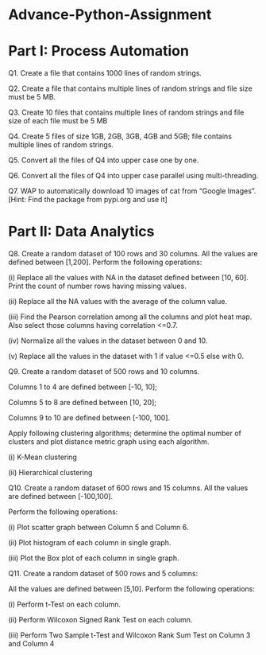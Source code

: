 # Advance-Python-Assignment
# Part I: Process Automation
Q1. Create a file that contains 1000 lines of random strings.

Q2. Create a file that contains multiple lines of random strings and file size must be 5 MB.

Q3. Create 10 files that contains multiple lines of random strings and file size of each file must be 5 MB

Q4. Create 5 files of size 1GB, 2GB, 3GB, 4GB and 5GB; file contains multiple lines of random strings.

Q5. Convert all the files of Q4 into upper case one by one.

Q6. Convert all the files of Q4 into upper case parallel using multi-threading.

Q7. WAP to automatically download 10 images of cat from “Google Images”. [Hint: Find the package from pypi.org and use it]

# Part II: Data Analytics
Q8. Create a random dataset of 100 rows and 30 columns. All the values are defined between [1,200]. Perform the following operations:

(i) Replace all the values with NA in the dataset defined between [10, 60]. Print the count of number rows having missing values.

(ii) Replace all the NA values with the average of the column value.

(iii) Find the Pearson correlation among all the columns and plot heat map. Also select those columns having correlation <=0.7.

(iv) Normalize all the values in the dataset between 0 and 10.

(v) Replace all the values in the dataset with 1 if value <=0.5 else with 0.

Q9. Create a random dataset of 500 rows and 10 columns.

Columns 1 to 4 are defined between [-10, 10];

Columns 5 to 8 are defined between [10, 20];

Columns 9 to 10 are defined between [-100, 100].

Apply following clustering algorithms; determine the optimal number of clusters and plot distance metric graph using each algorithm.

(i) K-Mean clustering

(ii) Hierarchical clustering

Q10. Create a random dataset of 600 rows and 15 columns. All the values are defined between [-100,100].

Perform the following operations:

(i) Plot scatter graph between Column 5 and Column 6.

(ii) Plot histogram of each column in single graph.

(iii) Plot the Box plot of each column in single graph.

Q11. Create a random dataset of 500 rows and 5 columns:

All the values are defined between [5,10]. Perform the following operations:

(i) Perform t-Test on each column.

(ii) Perform Wilcoxon Signed Rank Test on each column.

(iii) Perform Two Sample t-Test and Wilcoxon Rank Sum Test on Column 3 and Column 4
